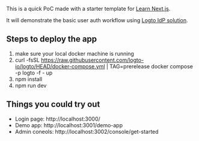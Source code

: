 This is a quick PoC made with a starter template for [Learn Next.js](https://nextjs.org/learn).

It will demonstrate the basic user auth workflow using [Logto IdP solution](https://nextjs.org/learn).

## Steps to deploy the app
1. make sure your local docker machine is running
2. curl -fsSL https://raw.githubusercontent.com/logto-io/logto/HEAD/docker-compose.yml | TAG=prerelease docker compose -p logto -f - up
3. npm install
4. npm run dev

## Things you could try out
* Login page: http://localhost:3000/
* Demo app: http://localhost:3001/demo-app
* Admin coneols: http://localhost:3002/console/get-started
